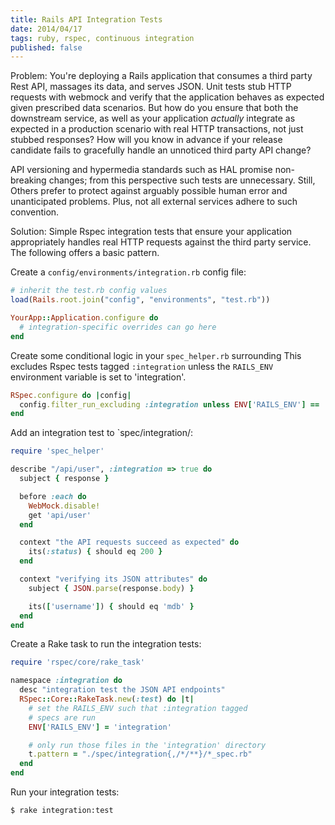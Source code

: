 ```yaml
---
title: Rails API Integration Tests
date: 2014/04/17
tags: ruby, rspec, continuous integration
published: false
---
```


Problem: You're deploying a Rails application that consumes a third party Rest API, massages its data, and serves JSON. Unit tests stub HTTP requests with webmock and verify that the application behaves as expected given prescribed data scenarios. But how do you ensure that both the downstream service, as well as your application <i>actually</i> integrate as expected in a production scenario with real HTTP transactions, not just stubbed responses? How will you know in advance if your release candidate fails to gracefully handle an unnoticed third party API change?

API versioning and hypermedia standards such as HAL promise non-breaking changes; from this perspective such tests are unnecessary. Still, Others prefer to protect against arguably possible human error and unanticipated problems. Plus, not all external services adhere to such convention.

Solution: Simple Rspec integration tests that ensure your application appropriately handles real HTTP requests against the third party service. The following offers a basic pattern.

Create a `config/environments/integration.rb` config file:

```ruby
# inherit the test.rb config values
load(Rails.root.join("config", "environments", "test.rb"))

YourApp::Application.configure do
  # integration-specific overrides can go here
end
```

Create some conditional logic in your `spec_helper.rb` surrounding This excludes Rspec tests tagged `:integration` unless the `RAILS_ENV` environment variable is set to 'integration'.

```ruby
RSpec.configure do |config|
  config.filter_run_excluding :integration unless ENV['RAILS_ENV'] == 'integration'
end
```

Add an integration test to `spec/integration/:

```ruby
require 'spec_helper'

describe "/api/user", :integration => true do
  subject { response }

  before :each do
    WebMock.disable!
    get 'api/user'
  end

  context "the API requests succeed as expected" do
    its(:status) { should eq 200 }
  end

  context "verifying its JSON attributes" do
    subject { JSON.parse(response.body) }

    its(['username']) { should eq 'mdb' }
  end
end
```

Create a Rake task to run the integration tests:

```ruby
require 'rspec/core/rake_task'

namespace :integration do
  desc "integration test the JSON API endpoints"
  RSpec::Core::RakeTask.new(:test) do |t|
    # set the RAILS_ENV such that :integration tagged
    # specs are run
    ENV['RAILS_ENV'] = 'integration'

    # only run those files in the 'integration' directory
    t.pattern = "./spec/integration{,/*/**}/*_spec.rb"
  end
end
```

Run your integration tests:

```bash
$ rake integration:test
```
